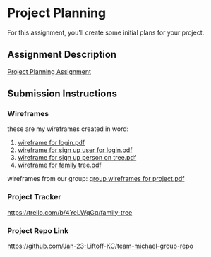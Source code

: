 # Project Planning
For this assignment, you'll create some initial plans for your project.

## Assignment Description
[Project Planning Assignment](https://education.launchcode.org/liftoff/modules/assignments/project-planning)

## Submission Instructions

### Wireframes

these are my wireframes created in word:
1. [wireframe for login.pdf](https://github.com/TNTull/liftoff-assignments/files/10415346/wireframe.for.login.pdf)
2. [wireframe for sign up user for login.pdf](https://github.com/TNTull/liftoff-assignments/files/10416939/wireframe.for.sign.up.user.for.login.pdf)
3. [wireframe for sign up person on tree.pdf](https://github.com/TNTull/liftoff-assignments/files/10416941/wireframe.for.sign.up.person.on.tree.pdf)
4. [wireframe for family tree.pdf](https://github.com/TNTull/liftoff-assignments/files/10415357/wireframe.for.family.tree.pdf)

wireframes from our group:
[group wireframes for project.pdf](https://github.com/TNTull/liftoff-assignments/files/10415589/group.wireframes.for.project.pdf)

### Project Tracker

https://trello.com/b/4YeLWqGq/family-tree 

### Project Repo Link

https://github.com/Jan-23-Liftoff-KC/team-michael-group-repo
